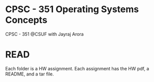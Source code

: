 # CPSC - 351 Operating Systems Concepts

CPSC - 351 @CSUF with Jayraj Arora

# READ

Each folder is a HW assignment. Each assignment has the HW pdf, a README, and a tar file.

